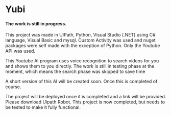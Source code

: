 # Yubi
<h4><strong>The work is still in progress.</strong></h4> 
<p>This project was made in UIPath, Python, Visual Studio (.NET) using C# language, Visual Basic and mysql. Custom Activity was used and nuget packages were self made with the exception of Python. Only the Youtube API was used.</p>

<p> This Youtube AI program uses voice recognition to search videos for you and shows them to you directly. The work is still in testing phase at the moment, which means the search phase was skipped to save time</p>
<p> A short version of this AI will be created soon. Once this is completed of course. </p>
<p> The project will be deployed once it is completed and a link will be provided. Please download Uipath Robot. This project is now completed, but needs to be tested to make it fully functional. </p>
